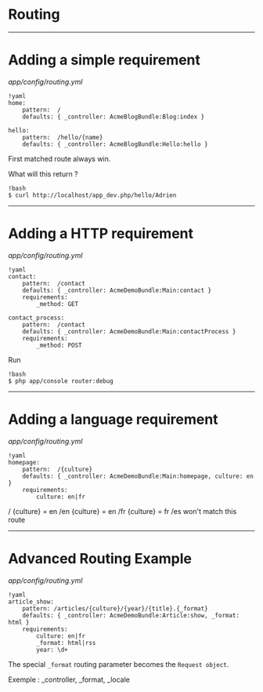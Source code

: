 # Routing

---

# Adding a simple requirement

*app/config/routing.yml*

    !yaml
    home:
        pattern:  /
        defaults: { _controller: AcmeBlogBundle:Blog:index }

    hello:
        pattern:  /hello/{name}
        defaults: { _controller: AcmeBlogBundle:Hello:hello }

First matched route always win.

What will this return ?

    !bash
    $ curl http://localhost/app_dev.php/hello/Adrien

---

# Adding a HTTP requirement

*app/config/routing.yml*

    !yaml
    contact:
        pattern:  /contact
        defaults: { _controller: AcmeDemoBundle:Main:contact }
        requirements:
            _method: GET

    contact_process:
        pattern:  /contact
        defaults: { _controller: AcmeDemoBundle:Main:contactProcess }
        requirements:
            _method: POST

Run

    !bash
    $ php app/console router:debug

---

# Adding a language requirement

*app/config/routing.yml*

    !yaml
    homepage:
        pattern:  /{culture}
        defaults: { _controller: AcmeDemoBundle:Main:homepage, culture: en }
        requirements:
            culture: en|fr

/   {culture} = en
/en {culture} = en
/fr {culture} = fr
/es won't match this route

---

# Advanced Routing Example

*app/config/routing.yml*

    !yaml
    article_show:
        pattern: /articles/{culture}/{year}/{title}.{_format}
        defaults: { _controller: AcmeDemoBundle:Article:show, _format: html }
        requirements:
            culture: en|fr
            _format: html|rss
            year: \d+


The special `_format` routing parameter becomes the `Request object`.

Exemple : _controller, _format, _locale